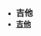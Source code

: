 - <font style="font-weight:bold;font-size:17px;">吉他</font>
- [<font style="font-weight:bold;font-size:15px;">吉他</font>](音乐/吉他/概念)
